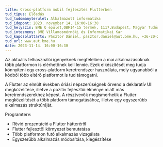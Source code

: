 ```yaml
---
title: Cross-platform mobil fejlesztés Flutterben
tud_tipus: Előadás
tud_tudomanyterulet: Alkalmazott informatika
tud_idopont: 2023. november 14, 16:00-16:30
tud_helyszin: BME Q épület,QBF14-15 termek, 1117.Budapest, Magyar Tudósok Körútja 2 
tud_intezmeny: BME Villamosmérnöki és Informatikai Kar
tud_kapcsolattarto: Pásztor Dániel, pasztor.daniel@aut.bme.hu, +36-20-2404-111
tud_url: www.aut.bme.hu
date: 2023-11-14. 16:00-16:30
---
```

Az aktuális felhasználói igényeknek megfelelően a mai alkalmazásoknak több platformon is elérhetőnek kell lennie. Ezek elkészítését meg tudja könnyíteni egy cross-platform keretrendszer használata, mely ugyanabból a kódból több eltérő platformot is tud támogatni.

A Flutter az elmúlt években óriási népszerűségnek örvend a deklaratív UI megközelítése, illetve a pozitív fejlesztői élménye miatt más keretrendszerekhez képest. A résztvevők megismerhetik a Flutter megközelítését a több platform támogatásához, illetve egy egyszerűbb alkalmazás struktúráját.

Programterv:
- Rövid prezentáció a Flutter hátteréről
- Flutter fejlesztői környezet bemutatása
- Több platformon futó alkalmazás vizsgálata
- Egyszerűbb alkalmazás módosítása, kiegészítése
